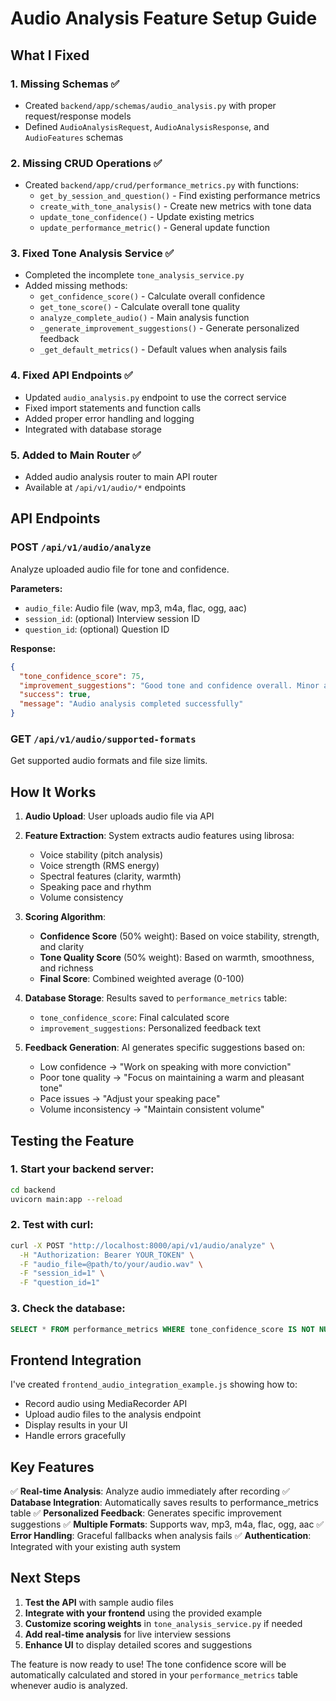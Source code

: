 # Audio Analysis Feature Setup Guide

## What I Fixed

### 1. **Missing Schemas** ✅
- Created `backend/app/schemas/audio_analysis.py` with proper request/response models
- Defined `AudioAnalysisRequest`, `AudioAnalysisResponse`, and `AudioFeatures` schemas

### 2. **Missing CRUD Operations** ✅
- Created `backend/app/crud/performance_metrics.py` with functions:
  - `get_by_session_and_question()` - Find existing performance metrics
  - `create_with_tone_analysis()` - Create new metrics with tone data
  - `update_tone_confidence()` - Update existing metrics
  - `update_performance_metric()` - General update function

### 3. **Fixed Tone Analysis Service** ✅
- Completed the incomplete `tone_analysis_service.py`
- Added missing methods:
  - `get_confidence_score()` - Calculate overall confidence
  - `get_tone_score()` - Calculate overall tone quality
  - `analyze_complete_audio()` - Main analysis function
  - `_generate_improvement_suggestions()` - Generate personalized feedback
  - `_get_default_metrics()` - Default values when analysis fails

### 4. **Fixed API Endpoints** ✅
- Updated `audio_analysis.py` endpoint to use the correct service
- Fixed import statements and function calls
- Added proper error handling and logging
- Integrated with database storage

### 5. **Added to Main Router** ✅
- Added audio analysis router to main API router
- Available at `/api/v1/audio/*` endpoints

## API Endpoints

### POST `/api/v1/audio/analyze`
Analyze uploaded audio file for tone and confidence.

**Parameters:**
- `audio_file`: Audio file (wav, mp3, m4a, flac, ogg, aac)
- `session_id`: (optional) Interview session ID
- `question_id`: (optional) Question ID

**Response:**
```json
{
  "tone_confidence_score": 75,
  "improvement_suggestions": "Good tone and confidence overall. Minor adjustments will make it even better.",
  "success": true,
  "message": "Audio analysis completed successfully"
}
```

### GET `/api/v1/audio/supported-formats`
Get supported audio formats and file size limits.

## How It Works

1. **Audio Upload**: User uploads audio file via API
2. **Feature Extraction**: System extracts audio features using librosa:
   - Voice stability (pitch analysis)
   - Voice strength (RMS energy)
   - Spectral features (clarity, warmth)
   - Speaking pace and rhythm
   - Volume consistency

3. **Scoring Algorithm**:
   - **Confidence Score** (50% weight): Based on voice stability, strength, and clarity
   - **Tone Quality Score** (50% weight): Based on warmth, smoothness, and richness
   - **Final Score**: Combined weighted average (0-100)

4. **Database Storage**: Results saved to `performance_metrics` table:
   - `tone_confidence_score`: Final calculated score
   - `improvement_suggestions`: Personalized feedback text

5. **Feedback Generation**: AI generates specific suggestions based on:
   - Low confidence → "Work on speaking with more conviction"
   - Poor tone quality → "Focus on maintaining a warm and pleasant tone"
   - Pace issues → "Adjust your speaking pace"
   - Volume inconsistency → "Maintain consistent volume"

## Testing the Feature

### 1. Start your backend server:
```bash
cd backend
uvicorn main:app --reload
```

### 2. Test with curl:
```bash
curl -X POST "http://localhost:8000/api/v1/audio/analyze" \
  -H "Authorization: Bearer YOUR_TOKEN" \
  -F "audio_file=@path/to/your/audio.wav" \
  -F "session_id=1" \
  -F "question_id=1"
```

### 3. Check the database:
```sql
SELECT * FROM performance_metrics WHERE tone_confidence_score IS NOT NULL;
```

## Frontend Integration

I've created `frontend_audio_integration_example.js` showing how to:
- Record audio using MediaRecorder API
- Upload audio files to the analysis endpoint
- Display results in your UI
- Handle errors gracefully

## Key Features

✅ **Real-time Analysis**: Analyze audio immediately after recording
✅ **Database Integration**: Automatically saves results to performance_metrics table
✅ **Personalized Feedback**: Generates specific improvement suggestions
✅ **Multiple Formats**: Supports wav, mp3, m4a, flac, ogg, aac
✅ **Error Handling**: Graceful fallbacks when analysis fails
✅ **Authentication**: Integrated with your existing auth system

## Next Steps

1. **Test the API** with sample audio files
2. **Integrate with your frontend** using the provided example
3. **Customize scoring weights** in `tone_analysis_service.py` if needed
4. **Add real-time analysis** for live interview sessions
5. **Enhance UI** to display detailed scores and suggestions

The feature is now ready to use! The tone confidence score will be automatically calculated and stored in your `performance_metrics` table whenever audio is analyzed.